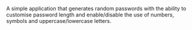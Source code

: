A simple application that generates random passwords with the ability to customise password length and enable/disable the use of numbers, symbols and uppercase/lowercase letters.
